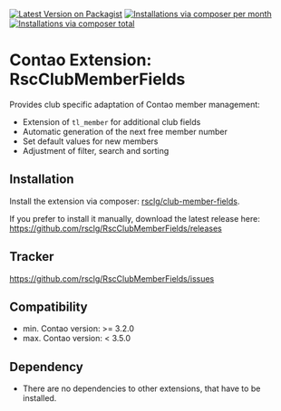 [![Latest Version on Packagist](http://img.shields.io/packagist/v/rsclg/club-member-fields.svg?style=flat)](https://packagist.org/packages/rsclg/club-member-fields)
[![Installations via composer per month](http://img.shields.io/packagist/dm/rsclg/club-member-fields.svg?style=flat)](https://packagist.org/packages/rsclg/club-member-fields)
[![Installations via composer total](http://img.shields.io/packagist/dt/rsclg/club-member-fields.svg?style=flat)](https://packagist.org/packages/rsclg/club-member-fields)

Contao Extension: RscClubMemberFields
=====================================

Provides club specific adaptation of Contao member management:

- Extension of `tl_member` for additional club fields
- Automatic generation of the next free member number
- Set default values for new members
- Adjustment of filter, search and sorting


Installation
------------

Install the extension via composer: [rsclg/club-member-fields](https://packagist.org/packages/rsclg/club-member-fields).

If you prefer to install it manually, download the latest release here: https://github.com/rsclg/RscClubMemberFields/releases


Tracker
-------

https://github.com/rsclg/RscClubMemberFields/issues


Compatibility
-------------

- min. Contao version: >= 3.2.0
- max. Contao version: <  3.5.0


Dependency
----------

- There are no dependencies to other extensions, that have to be installed.
